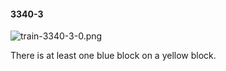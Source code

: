 #### 3340-3
![train-3340-3-0.png](https://github.com/lil-lab/nlvr/raw/master/nlvr/train/images/62/train-3340-3-0.png "train-3340-3-0.png")

There is at least one blue block on a yellow block.